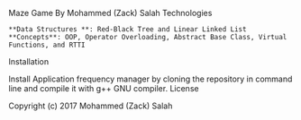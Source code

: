 Maze Game
By Mohammed (Zack) Salah
Technologies

    **Data Structures **: Red-Black Tree and Linear Linked List
    **Concepts**: OOP, Operator Overloading, Abstract Base Class, Virtual Functions, and RTTI

Installation

Install Application frequency manager by cloning the repository in command line and compile it with g++ GNU compiler.
License

Copyright (c) 2017 Mohammed (Zack) Salah
